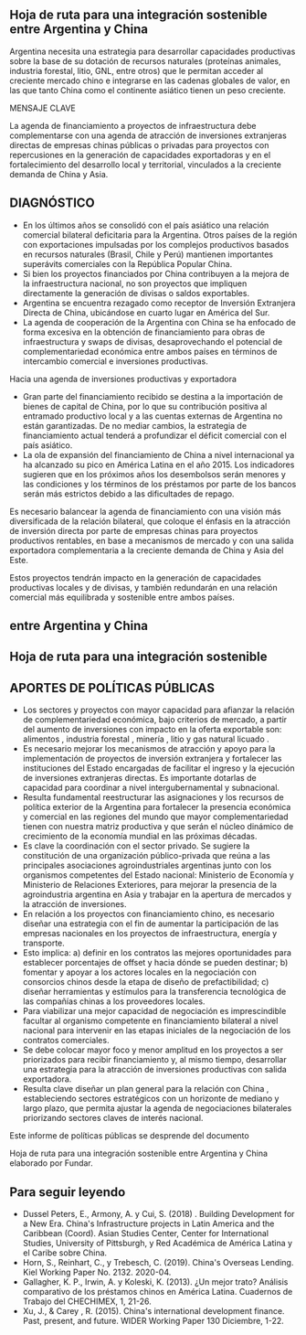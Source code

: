 ## Hoja de ruta para una integración sostenible entre Argentina y China

Argentina necesita una estrategia para desarrollar capacidades productivas sobre la base de su dotación de recursos naturales (proteínas animales, industria forestal, litio, GNL, entre otros) que le permitan acceder al creciente mercado chino e integrarse en las cadenas globales de valor, en las que tanto China como el continente asiático tienen un peso creciente.

MENSAJE CLAVE

La  agenda  de  financiamiento  a  proyectos  de  infraestructura  debe  complementarse con una agenda de atracción de inversiones extranjeras directas de empresas chinas públicas o privadas para proyectos con repercusiones en la generación de capacidades exportadoras y en el fortalecimiento del desarrollo local y territorial, vinculados a la creciente demanda de China y Asia.

## DIAGNÓSTICO

- En los últimos años se consolidó con el país asiático una relación comercial bilateral deficitaria para la Argentina. Otros países de la región con exportaciones impulsadas por los complejos productivos basados en recursos naturales (Brasil, Chile y Perú) mantienen importantes superávits comerciales con la República Popular China.
- Si bien los proyectos financiados por China contribuyen a la mejora de la infraestructura nacional, no son proyectos que impliquen directamente la generación de divisas o saldos exportables.
- Argentina se encuentra rezagado como receptor de Inversión Extranjera Directa de China, ubicándose en cuarto lugar en América del Sur.
- La agenda de cooperación de la Argentina con China se ha enfocado de forma excesiva en la obtención de financiamiento para obras de infraestructura y swaps de divisas, desaprovechando el potencial de complementariedad económica entre ambos países en términos de intercambio comercial e inversiones productivas.

Hacia una agenda de inversiones productivas y exportadora

<!-- image -->

- Gran parte del financiamiento recibido se destina a la importación de bienes de capital de China, por lo que su contribución positiva al entramado productivo local y a las cuentas externas de Argentina no están garantizadas. De no mediar cambios, la estrategia de financiamiento actual tenderá a profundizar el déficit comercial con el país asiático.
- La ola de expansión del financiamiento de China a nivel internacional ya ha alcanzado su pico en América Latina en el año 2015. Los indicadores sugieren que en los próximos años los desembolsos serán menores y las condiciones y los términos de los préstamos por parte de los bancos serán más estrictos debido a las dificultades de repago.

Es  necesario  balancear  la  agenda  de  financiamiento  con  una  visión  más  diversificada  de  la relación bilateral, que coloque el énfasis en la atracción de inversión directa por parte de empresas chinas para proyectos productivos rentables, en base a mecanismos de mercado y con una salida exportadora complementaria a la creciente demanda de China y Asia del Este.

Estos proyectos tendrán impacto en la generación de capacidades productivas locales y de divisas, y también redundarán en una relación comercial más equilibrada y sostenible entre ambos países.

## entre Argentina y China

## Hoja de ruta para una integración sostenible

## APORTES DE POLÍTICAS PÚBLICAS

- Los sectores y proyectos con mayor capacidad para afianzar la relación de complementariedad económica, bajo criterios de mercado, a partir del aumento de inversiones con impacto en la oferta exportable son: alimentos , industria forestal , minería , litio y gas natural licuado .
- Es necesario mejorar los mecanismos de atracción y apoyo para la implementación de proyectos de inversión extranjera y fortalecer las instituciones del Estado encargadas de facilitar el ingreso y la ejecución de inversiones extranjeras directas. Es importante dotarlas de capacidad para coordinar a nivel intergubernamental y subnacional.
- Resulta fundamental reestructurar las asignaciones y los recursos de política exterior de la Argentina para fortalecer la presencia económica y comercial en las regiones del mundo que mayor complementariedad tienen con nuestra matriz productiva y que serán el núcleo dinámico de crecimiento de la economía mundial en las próximas décadas.
- Es clave la coordinación con el sector privado. Se sugiere la constitución de una organización público-privada que reúna a las principales asociaciones agroindustriales argentinas junto con los organismos competentes del Estado nacional: Ministerio de Economía y Ministerio de Relaciones Exteriores, para mejorar la presencia de la agroindustria argentina en Asia y trabajar en la apertura de mercados y la atracción de inversiones.
- En relación a los proyectos con financiamiento chino, es necesario diseñar una estrategia con el fin de aumentar la participación de las empresas nacionales en los proyectos de infraestructura, energía y transporte.
- Esto implica: a) definir en los contratos las mejores oportunidades para establecer porcentajes de offset y hacia dónde se pueden destinar; b) fomentar y apoyar a los actores locales en la negociación con consorcios chinos desde la etapa de diseño de prefactibilidad; c) diseñar herramientas y estímulos para la transferencia tecnológica de las compañías chinas a los proveedores locales.
- Para viabilizar una mejor capacidad de negociación es imprescindible facultar al organismo competente en financiamiento bilateral a nivel nacional para intervenir en las etapas iniciales de la negociación de los contratos comerciales.
- Se debe colocar mayor foco y menor amplitud en los proyectos a ser priorizados para recibir financiamiento y, al mismo tiempo, desarrollar una estrategia para la atracción de inversiones productivas con salida exportadora.
- Resulta clave diseñar un plan general para la relación con China , estableciendo sectores estratégicos con un horizonte de mediano y largo plazo, que permita ajustar la agenda de negociaciones bilaterales priorizando sectores claves de interés nacional.

Este informe de políticas públicas se desprende del documento

Hoja de ruta para una integración sostenible entre Argentina y China elaborado por Fundar.

## Para seguir leyendo

- Dussel Peters, E., Armony, A. y Cui, S. (2018) . Building Development for a New Era. China's Infrastructure projects in Latin America and the Caribbean (Coord). Asian Studies Center, Center for International Studies, University of Pittsburgh, y Red Académica de América Latina y el Caribe sobre China.
- Horn, S., Reinhart, C., y Trebesch, C. (2019). China's Overseas Lending. Kiel Working Paper No. 2132. 2020-04.
- Gallagher, K. P., Irwin, A. y Koleski, K. (2013). ¿Un mejor trato? Análisis comparativo de los préstamos chinos en América Latina. Cuadernos de Trabajo del CHECHIMEX, 1, 21-26.
- Xu, J., &amp; Carey , R. (2015). China's international development finance. Past, present, and future. WIDER Working Paper 130 Diciembre, 1-22.

<!-- image -->